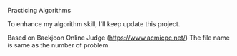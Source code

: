Practicing Algorithms

To enhance my algorithm skill, I'll keep update this project.

Based on Baekjoon Online Judge (https://www.acmicpc.net/)
The file name is same as the number of problem.
